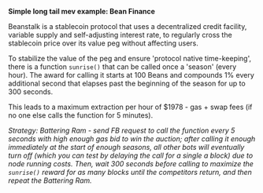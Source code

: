 **Simple long tail mev example: Bean Finance**

Beanstalk is a stablecoin protocol that uses a decentralized credit facility, variable supply and self-adjusting interest rate, to
regularly cross the stablecoin price over its value peg without affecting users.

To stabilize the value of the peg and ensure 'protocol native time-keeping', there is a function `sunrise()` that can be called once a 'season' (every hour). The award for calling it starts at 100 Beans and compounds 1% every additional second that elapses past the beginning of the season for up to 300 seconds. 

This leads to a maximum extraction per hour of $1978 - gas + swap fees (if no one else calls the function for 5 minutes). 

*Strategy: Battering Ram - send FB request to call the function every 5 seconds with high enough gas bid to win the auction; after calling it enough immediately at the start of enough seasons, all other bots will eventually turn off (which you can test by delaying the call for a single a block) due to node running costs. Then, wait 300 seconds before calling to maximize the `sunrise()` reward for as many blocks until the competitors return, and then repeat the Battering Ram.*
